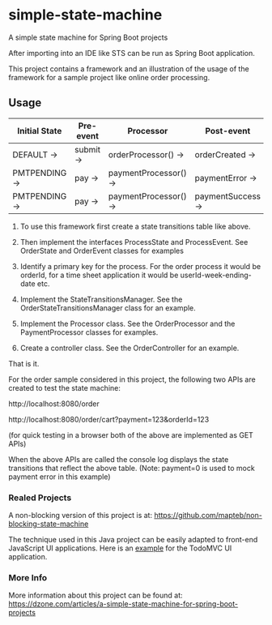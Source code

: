 # simple-state-machine

A simple state machine for Spring Boot projects

After importing into an IDE like STS can be run as Spring Boot application.

This project contains a framework and an illustration of the usage of the framework for a sample project like online order processing.

## Usage

|Initial State |Pre-event |   Processor    |        Post-event  |  Final State  |
| --- | --- | --- | --- | --- |  
|DEFAULT    ->|  submit ->| orderProcessor() ->| orderCreated   -> |PMTPENDING |
|PMTPENDING -> | pay    ->| paymentProcessor() ->| paymentError   -> |PMTPENDING |
|PMTPENDING ->|  pay    ->| paymentProcessor() ->| paymentSuccess ->| COMPLETED |

1. To use this framework first create a state transitions table like above.

2. Then implement the interfaces ProcessState and ProcessEvent.
See OrderState and OrderEvent classes for examples

3. Identify a primary key for the process. For the order process it would be orderId, for a time sheet application it would be userId-week-ending-date etc.

4. Implement the StateTransitionsManager. See the OrderStateTransitionsManager class for an example.

5. Implement the Processor class. See the OrderProcessor and the PaymentProcessor classes for examples.

6. Create a controller class. See the OrderController for an example.

That is it.

For the order sample considered in this project, the following two APIs are created to test the state machine:

http://localhost:8080/order

http://localhost:8080/order/cart?payment=123&orderId=123

(for quick testing in a browser both of the above are implemented as GET APIs)

When the above APIs are called the console log displays the state transitions that reflect the above table. (Note: payment=0 is used to mock payment error in this example)

### Realed Projects

A non-blocking version of this project is at: <https://github.com/mapteb/non-blocking-state-machine>

The technique used in this Java project can be easily adapted to front-end JavaScript UI applications. Here is an [example](https://github.com/mapteb/todomvc-revisited) for the TodoMVC UI application.

### More Info

More information about this project can be found at:
<https://dzone.com/articles/a-simple-state-machine-for-spring-boot-projects>
